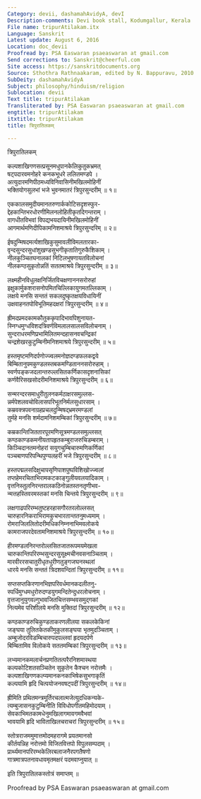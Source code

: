```yaml
---
Category: devii, dashamahAvidyA, devI
Description-comments: Devi book stall, Kodumgallur, Kerala
File name: tripurAtilakam.itx
Language: Sanskrit
Latest update: August 6, 2016
Location: doc_devii
Proofread by: PSA Easwaran psaeaswaran at gmail.com
Send corrections to: Sanskrit@cheerful.com
Site access: https://sanskritdocuments.org
Source: Sthothra Rathnaakaram, edited by N. Bappuravu, 2010
SubDeity: dashamahAvidyA
Subject: philosophy/hinduism/religion
Sublocation: devii
Text title: tripurAtilakam
Transliterated by: PSA Easwaran psaeaswaran at gmail.com
engtitle: tripurAtilakam
itxtitle: tripurAtilakam
title: त्रिपुरातिलकम्

---
```

  
 त्रिपुरातिलकम्   
  
कल्पशाखिगणसत्प्रसूनमधुपानकेलिकुतुकभ्रमत्  
षट्पदारवमनोहरे कनकभूधरे ललितमण्डपे ।  
अत्युदारमणिपीठमध्यविनिवासिनीमखिलमोहिनीं  
भक्तियोगसुलभां भजे भुवनमातरं त्रिपुरसुन्दरीम् ॥ १॥  
  
एककालसमुदीयमानतरुणार्ककोटिसदृशस्फुर-  
द्देहकान्तिभरधोरणीमिलनलोहितीकृतदिगन्तराम् ।  
वागधीतविभवां विपद्यभयदायिनीमखिलमोहिनीं  
आगमार्थमणिदीपिकामनिशमाश्रये त्रिपुरसुन्दरिम् ॥ २॥  
  
ईषदुन्मिषदमर्त्यशाखिकुसुमावलीविमलतारका-  
वृन्दसुन्दरसुधांशुखण्डसुभगीकृतातिगुरुकैशिकाम् ।  
नीलकुञ्चितघनालकां निटिलभुषणायतविलोचनां  
नीलकण्ठसुकृतोन्नतिं सततमाश्रये त्रिपुरसुन्दरीम् ॥ ३॥  
  
लक्ष्महीनविधुलक्षनिर्जितविचक्षणाननसरोरुहां  
इक्षुकार्मुकशरासनोपमितचिल्लिकायुगमतल्लिकाम् ।  
लक्षये मनसि सन्ततं सकलदुष्कृतक्षयविधायिनीं  
उक्षवाहनतपोविभूतिमहदक्षरां त्रिपुरसुन्दरीम् ॥ ४॥  
  
ह्रीमदप्रमदकामकौतुककृपादिभावपिशुनायत-  
स्निग्धमुग्धविशदत्रिवर्णविमलालसालसविलोचनाम् ।  
सुन्दराधरमणिप्रभामिलितमन्दहासनवचन्द्रिकां  
चन्द्रशेखरकुटुम्बिनीमनिशमाश्रये त्रिपुरसुन्दरीम् ॥ ५॥  
  
हस्तमृष्टमणिदर्पणोज्ज्वलमनोज्ञदण्डफलकद्वये  
बिम्बितानुपमकुण्डलस्तबकमण्डिताननसरोरुहाम् ।  
स्वर्णपङ्कजदलान्तरुल्लसितकर्णिकासदृशनासिकां  
कर्णवैरिसखसोदरीमनिशमाश्रये त्रिपुरसुन्दरीम् ॥ ६॥  
  
सन्मरन्दरसमाधुरीतुलनकर्मठाक्षरसमुल्लस-  
न्नर्मपेशलवचोविलासपरिभूतनिर्मलसुधारसाम् ।  
कम्रवक्त्रपवनाग्रहप्रचलदुन्मिषद्भ्रमरमण्डलां  
तुर्महे मनसि शर्मदामनिशमम्बिकां त्रिपुरसुन्दरीम् ॥ ७॥  
  
कम्रकान्तिजिततारपूरमणिसूत्रमण्डलसमुल्लसत्  
कण्ठकाण्डकमनीयतापहृतकम्बुराजरुचिडम्बराम् ।  
किञ्चिदानतमनोहरां सयुगचुम्बिचारुमणिकर्णिकां  
पञ्चबाणपरिपन्थिपुण्यलहरीं भजे त्रिपुरसुन्दरीम् ॥ ८॥  
  
हस्तपद्मलसदिक्षुचापसृणिपाशपुष्पविशिखोज्ज्वलां  
तप्तहेमरचिताभिरामकटकाङ्गुलीयवलयादिकाम् ।  
वृत्तनिस्तुलनिरन्तरालकठिनोन्नतस्तनतृणीभव-  
न्मत्तहस्तिवरमस्तकां मनसि चिन्तये त्रिपुरसुन्दरीम् ॥ ९॥  
  
लक्षगाढपरिरम्भतुष्टहरहासगौरतरलोल्लसत्  
चारुहारनिकराभिरामकुचभारतान्ततनुमध्यमाम् ।  
रोमराजिललितोदरीमधिकनिम्ननाभिमवलोकये  
कामराजपरदेवतामनिशमाश्रये त्रिपुरसुन्दरीम् ॥ १०॥  
  
हीरमण्डलनिरन्तरोल्लसितजातरूपमयमेखला  
चारुकान्तिपरिरम्भसुन्दरसुसूक्ष्मचीनवसनाञ्चिताम् ।  
मारवीररसचातुरीधृतधुरीणतुङ्गजघनस्थलां  
धारये मनसि सन्ततं त्रिदशवन्दितां त्रिपुरसुन्दरीम् ॥ ११॥  
  
सप्तसप्तकिरणानभिज्ञपरिवर्धमानकदलीतनु-  
स्पर्धिमुग्धमधुरोरुदण्डयुगमन्दितेन्दुधरलोचनाम् ।  
वृत्तजानुयुगवल्गुभावजितचित्तसम्भवसमुद्गकां  
नित्यमेव परिशीलये मनसि मुक्तिदां त्रिपुरसुन्दरीम् ॥ १२॥  
  
कण्ठकाण्डरुचिकुण्डताकरणलीलया सकलकेकिनां  
जङ्घया तुलितकेतकीमुकुलसङ्घया भृतमुदञ्चिताम् ।  
अम्बुजोदरविडम्बिचारुपदपल्लवां हृदयदर्पणे  
बिम्बितामिव विलोकये सततमम्बिकां त्रिपुरसुन्दरीम् ॥ १३॥  
  
लभ्यमानकमलार्चनप्रणतितत्परैरनिशमास्थया  
कल्पकोटिशतसञ्चितेन सुकृतेन कैश्चन नरोत्तमैः ।  
कल्पशाखिगणकल्प्यमानकनकाभिषेकसुभगाकृतिं  
कल्पयामि हृदि चित्पयोजनवषट्पदीं त्रिपुरसुन्दरीम् ॥ १४॥  
  
ह्रीमिति प्रथितमन्त्रमूर्तिरचलात्मजेत्युदधिकन्यके-  
त्यम्बुजासनकुटुम्बिनीति विविधोपगीतमहिमोदयाम् ।  
सेवकाभिमतकामधेनुमखिलागमावगमवैभवां  
भावयामि हृदि भाविताखिलचराचरां त्रिपुरसुन्दरीम् ॥ १५॥  
  
स्तोत्रराजममुमात्तमोदमहरागमे प्रयतमानसो  
कीर्तयन्निह नरोत्तमो विजितवित्तपो विपुलसम्पदाम् ।  
प्रार्थ्यमानपरिरम्भकेलिरबलाजनैरपगतैषणो  
गात्रमात्रपतनावधावमृतमक्षरं पदमवाप्नुयात् ॥  
  
इति त्रिपुरातिलकस्तोत्रं समाप्तम् ॥  
  
  
Proofread by PSA Easwaran psaeaswaran at gmail.com  
  
